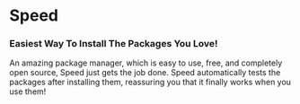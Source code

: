 # Speed

### Easiest Way To Install The Packages You Love!

An amazing package manager, which is easy to use, free, and completely open source, Speed just gets the job done. Speed automatically tests the packages after installing them, reassuring you that it finally works when you use them!
